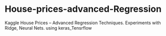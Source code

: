 # House-prices-advanced-Regression
Kaggle House Prices – Advanced Regression Techniques. Experiments with Ridge, Neural Nets. using keras_Tensrflow
